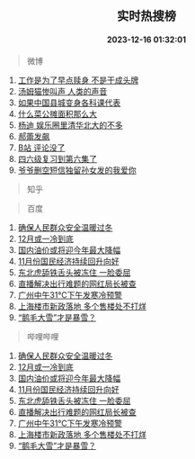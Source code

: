 <div align="center"><h2>实时热搜榜</h2><h4>2023-12-16 01:32:01</h4></div>

> 微博  

1. [工作是为了早点赎身 不是干成头牌](https://s.weibo.com/weibo?q=%E5%B7%A5%E4%BD%9C%E6%98%AF%E4%B8%BA%E4%BA%86%E6%97%A9%E7%82%B9%E8%B5%8E%E8%BA%AB%20%E4%B8%8D%E6%98%AF%E5%B9%B2%E6%88%90%E5%A4%B4%E7%89%8C&t=31&band_rank=1&Refer=top)<br />
2. [汤姆猫惨叫声 人类的声音](https://s.weibo.com/weibo?q=%E6%B1%A4%E5%A7%86%E7%8C%AB%E6%83%A8%E5%8F%AB%E5%A3%B0%20%E4%BA%BA%E7%B1%BB%E7%9A%84%E5%A3%B0%E9%9F%B3&t=31&band_rank=2&Refer=top)<br />
3. [如果中国县城变身各科课代表](https://s.weibo.com/weibo?q=%23%E5%A6%82%E6%9E%9C%E4%B8%AD%E5%9B%BD%E5%8E%BF%E5%9F%8E%E5%8F%98%E8%BA%AB%E5%90%84%E7%A7%91%E8%AF%BE%E4%BB%A3%E8%A1%A8%23&t=31&band_rank=3&Refer=top)<br />
4. [什么菜公摊面积那么大](https://s.weibo.com/weibo?q=%E4%BB%80%E4%B9%88%E8%8F%9C%E5%85%AC%E6%91%8A%E9%9D%A2%E7%A7%AF%E9%82%A3%E4%B9%88%E5%A4%A7&t=31&band_rank=4&Refer=top)<br />
5. [杨迪 娱乐圈里清华北大的不多](https://s.weibo.com/weibo?q=%E6%9D%A8%E8%BF%AA%20%E5%A8%B1%E4%B9%90%E5%9C%88%E9%87%8C%E6%B8%85%E5%8D%8E%E5%8C%97%E5%A4%A7%E7%9A%84%E4%B8%8D%E5%A4%9A&t=31&band_rank=5&Refer=top)<br />
6. [郝蕾发飙](https://s.weibo.com/weibo?q=%23%E9%83%9D%E8%95%BE%E5%8F%91%E9%A3%99%23&t=31&band_rank=6&Refer=top)<br />
7. [B站 评论没了](https://s.weibo.com/weibo?q=B%E7%AB%99%20%E8%AF%84%E8%AE%BA%E6%B2%A1%E4%BA%86&t=31&band_rank=7&Refer=top)<br />
8. [四六级复习到第六集了](https://s.weibo.com/weibo?q=%E5%9B%9B%E5%85%AD%E7%BA%A7%E5%A4%8D%E4%B9%A0%E5%88%B0%E7%AC%AC%E5%85%AD%E9%9B%86%E4%BA%86&t=31&band_rank=8&Refer=top)<br />
9. [爷爷删空短信独留孙女发的我爱你](https://s.weibo.com/weibo?q=%23%E7%88%B7%E7%88%B7%E5%88%A0%E7%A9%BA%E7%9F%AD%E4%BF%A1%E7%8B%AC%E7%95%99%E5%AD%99%E5%A5%B3%E5%8F%91%E7%9A%84%E6%88%91%E7%88%B1%E4%BD%A0%23&t=31&band_rank=9&Refer=top)<br />

> 知乎  


> 百度  

1. [确保人民群众安全温暖过冬](https://www.baidu.com/s?wd=%E7%A1%AE%E4%BF%9D%E4%BA%BA%E6%B0%91%E7%BE%A4%E4%BC%97%E5%AE%89%E5%85%A8%E6%B8%A9%E6%9A%96%E8%BF%87%E5%86%AC&sa=fyb_news&rsv_dl=fyb_news)<br />
2. [12月或一冷到底](https://www.baidu.com/s?wd=12%E6%9C%88%E6%88%96%E4%B8%80%E5%86%B7%E5%88%B0%E5%BA%95&sa=fyb_news&rsv_dl=fyb_news)<br />
3. [国内油价或将迎今年最大降幅](https://www.baidu.com/s?wd=%E5%9B%BD%E5%86%85%E6%B2%B9%E4%BB%B7%E6%88%96%E5%B0%86%E8%BF%8E%E4%BB%8A%E5%B9%B4%E6%9C%80%E5%A4%A7%E9%99%8D%E5%B9%85&sa=fyb_news&rsv_dl=fyb_news)<br />
4. [11月份国民经济持续回升向好](https://www.baidu.com/s?wd=11%E6%9C%88%E4%BB%BD%E5%9B%BD%E6%B0%91%E7%BB%8F%E6%B5%8E%E6%8C%81%E7%BB%AD%E5%9B%9E%E5%8D%87%E5%90%91%E5%A5%BD&sa=fyb_news&rsv_dl=fyb_news)<br />
5. [东北虎舔铁舌头被冻住 一脸委屈](https://www.baidu.com/s?wd=%E4%B8%9C%E5%8C%97%E8%99%8E%E8%88%94%E9%93%81%E8%88%8C%E5%A4%B4%E8%A2%AB%E5%86%BB%E4%BD%8F+%E4%B8%80%E8%84%B8%E5%A7%94%E5%B1%88&sa=fyb_news&rsv_dl=fyb_news)<br />
6. [直播解决出行难题的网红局长被查](https://www.baidu.com/s?wd=%E7%9B%B4%E6%92%AD%E8%A7%A3%E5%86%B3%E5%87%BA%E8%A1%8C%E9%9A%BE%E9%A2%98%E7%9A%84%E7%BD%91%E7%BA%A2%E5%B1%80%E9%95%BF%E8%A2%AB%E6%9F%A5&sa=fyb_news&rsv_dl=fyb_news)<br />
7. [广州中午31℃下午发寒冷预警](https://www.baidu.com/s?wd=%E5%B9%BF%E5%B7%9E%E4%B8%AD%E5%8D%8831%E2%84%83%E4%B8%8B%E5%8D%88%E5%8F%91%E5%AF%92%E5%86%B7%E9%A2%84%E8%AD%A6&sa=fyb_news&rsv_dl=fyb_news)<br />
8. [上海楼市新政落地 多个售楼处不打烊](https://www.baidu.com/s?wd=%E4%B8%8A%E6%B5%B7%E6%A5%BC%E5%B8%82%E6%96%B0%E6%94%BF%E8%90%BD%E5%9C%B0+%E5%A4%9A%E4%B8%AA%E5%94%AE%E6%A5%BC%E5%A4%84%E4%B8%8D%E6%89%93%E7%83%8A&sa=fyb_news&rsv_dl=fyb_news)<br />
9. [“鹅毛大雪”才是暴雪？](https://www.baidu.com/s?wd=%E2%80%9C%E9%B9%85%E6%AF%9B%E5%A4%A7%E9%9B%AA%E2%80%9D%E6%89%8D%E6%98%AF%E6%9A%B4%E9%9B%AA%EF%BC%9F&sa=fyb_news&rsv_dl=fyb_news)<br />

> 哔哩哔哩  

1. [确保人民群众安全温暖过冬](https://www.baidu.com/s?wd=%E7%A1%AE%E4%BF%9D%E4%BA%BA%E6%B0%91%E7%BE%A4%E4%BC%97%E5%AE%89%E5%85%A8%E6%B8%A9%E6%9A%96%E8%BF%87%E5%86%AC&sa=fyb_news&rsv_dl=fyb_news)<br />
2. [12月或一冷到底](https://www.baidu.com/s?wd=12%E6%9C%88%E6%88%96%E4%B8%80%E5%86%B7%E5%88%B0%E5%BA%95&sa=fyb_news&rsv_dl=fyb_news)<br />
3. [国内油价或将迎今年最大降幅](https://www.baidu.com/s?wd=%E5%9B%BD%E5%86%85%E6%B2%B9%E4%BB%B7%E6%88%96%E5%B0%86%E8%BF%8E%E4%BB%8A%E5%B9%B4%E6%9C%80%E5%A4%A7%E9%99%8D%E5%B9%85&sa=fyb_news&rsv_dl=fyb_news)<br />
4. [11月份国民经济持续回升向好](https://www.baidu.com/s?wd=11%E6%9C%88%E4%BB%BD%E5%9B%BD%E6%B0%91%E7%BB%8F%E6%B5%8E%E6%8C%81%E7%BB%AD%E5%9B%9E%E5%8D%87%E5%90%91%E5%A5%BD&sa=fyb_news&rsv_dl=fyb_news)<br />
5. [东北虎舔铁舌头被冻住 一脸委屈](https://www.baidu.com/s?wd=%E4%B8%9C%E5%8C%97%E8%99%8E%E8%88%94%E9%93%81%E8%88%8C%E5%A4%B4%E8%A2%AB%E5%86%BB%E4%BD%8F+%E4%B8%80%E8%84%B8%E5%A7%94%E5%B1%88&sa=fyb_news&rsv_dl=fyb_news)<br />
6. [直播解决出行难题的网红局长被查](https://www.baidu.com/s?wd=%E7%9B%B4%E6%92%AD%E8%A7%A3%E5%86%B3%E5%87%BA%E8%A1%8C%E9%9A%BE%E9%A2%98%E7%9A%84%E7%BD%91%E7%BA%A2%E5%B1%80%E9%95%BF%E8%A2%AB%E6%9F%A5&sa=fyb_news&rsv_dl=fyb_news)<br />
7. [广州中午31℃下午发寒冷预警](https://www.baidu.com/s?wd=%E5%B9%BF%E5%B7%9E%E4%B8%AD%E5%8D%8831%E2%84%83%E4%B8%8B%E5%8D%88%E5%8F%91%E5%AF%92%E5%86%B7%E9%A2%84%E8%AD%A6&sa=fyb_news&rsv_dl=fyb_news)<br />
8. [上海楼市新政落地 多个售楼处不打烊](https://www.baidu.com/s?wd=%E4%B8%8A%E6%B5%B7%E6%A5%BC%E5%B8%82%E6%96%B0%E6%94%BF%E8%90%BD%E5%9C%B0+%E5%A4%9A%E4%B8%AA%E5%94%AE%E6%A5%BC%E5%A4%84%E4%B8%8D%E6%89%93%E7%83%8A&sa=fyb_news&rsv_dl=fyb_news)<br />
9. [“鹅毛大雪”才是暴雪？](https://www.baidu.com/s?wd=%E2%80%9C%E9%B9%85%E6%AF%9B%E5%A4%A7%E9%9B%AA%E2%80%9D%E6%89%8D%E6%98%AF%E6%9A%B4%E9%9B%AA%EF%BC%9F&sa=fyb_news&rsv_dl=fyb_news)<br />
